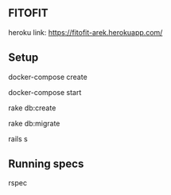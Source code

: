 ## FITOFIT

heroku link: https://fitofit-arek.herokuapp.com/

## Setup

docker-compose create

docker-compose start

rake db:create

rake db:migrate

rails s

## Running specs

rspec